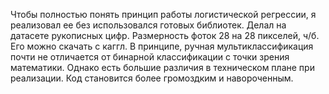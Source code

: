 Чтобы полностью понять принцип работы логистической регрессии, я реализовал ее без использовался готовых библиотек.
Делал на датасете рукописных цифр. Размерность фоток 28 на 28 пикселей, ч/б. Его можно скачать с каггл.
В принципе, ручная мультиклассификация почти не отличается от бинарной классификации с точки зрения математики. Однако есть большие различия в техническом плане при реализации.
Код становится более громоздким и навороченным. 
